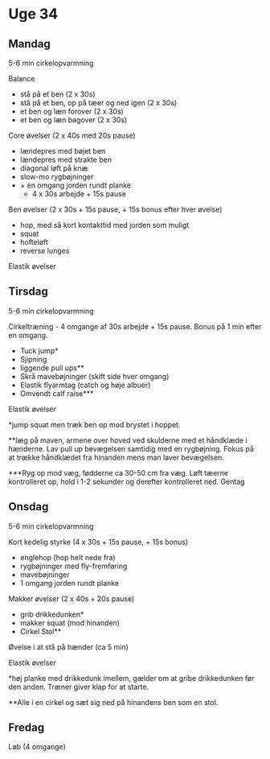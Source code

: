 # Uge 34
## Mandag
5-6 min cirkelopvarmning

Balance
- stå på et ben (2 x 30s)
- stå på et ben, op på tæer og ned igen (2 x 30s)
- et ben og læn forover (2 x 30s)
- et ben og læn bagover (2 x 30s)

Core øvelser (2 x 40s med 20s pause)
- lændepres med bøjet ben
- lændepres med strakte ben
- diagonal løft på knæ
- slow-mo rygbøjninger
- \+ en omgang jorden rundt planke
  - 4 x 30s arbejde + 15s pause

Ben øvelser (2 x 30s + 15s pause, + 15s bonus efter hver øvelse)
- hop, med så kort kontakttid med jorden som muligt
- squat
- hofteløft
- reverse lunges

Elastik øvelser

## Tirsdag
5-6 min cirkelopvarmning

Cirkeltræning - 4 omgange af 30s arbejde + 15s pause. Bonus på 1 min efter en omgang.
- Tuck jump* 
- Sjipning
- liggende pull ups** 
- Skrå mavebøjninger (skift side hver omgang)
- Elastik flyarmtag (catch og høje albuer)
- Omvendt calf raise***

Elastik øvelser

*jump squat men træk ben op mod brystet i hoppet.

**læg på maven, armene over hoved ved skulderne med et håndklæde i hænderne. Lav pull up bevægelsen samtidig med en rygbøjning. Fokus på at trække håndklædet fra hinanden mens man laver bevægelsen.

***Ryg op mod væg, fødderne ca 30-50 cm fra væg. Løft tæerne kontrolleret op, hold i 1-2 sekunder og derefter kontrolleret ned. Gentag


## Onsdag
5-6 min cirkelopvarmning

Kort kedelig styrke (4 x 30s + 15s pause, + 15s bonus)
- englehop (hop helt nede fra)
- rygbøjninger med fly-fremføring
- mavebøjninger
- 1 omgang jorden rundt planke

Makker øvelser (2 x 40s + 20s pause)
- grib drikkedunken*
- makker squat (mod hinanden)
- Cirkel Stol**

Øvelse i at stå på hænder (ca 5 min)

Elastik øvelser

*høj planke med drikkedunk imellem, gælder om at gribe drikkedunken før den anden. Træner giver klap for at starte.

**Alle i en cirkel og sæt sig ned på hinandens ben som en stol.

## Fredag
Løb (4 omgange)

